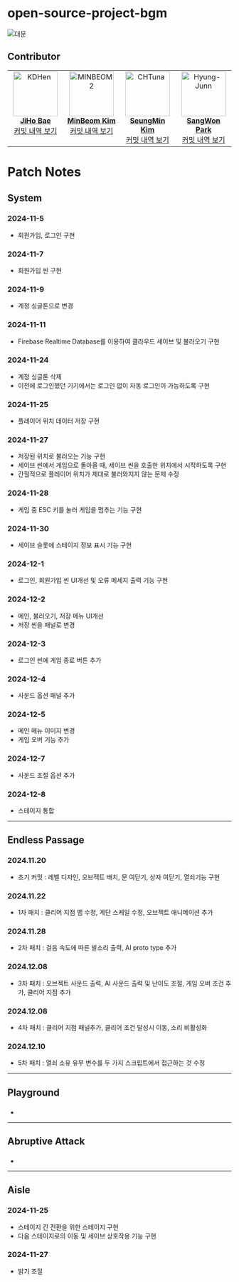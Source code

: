 # open-source-project-bgm

![대문](https://github.com/user-attachments/assets/7dffd24f-abf1-4ad1-b3f2-dbb6c1c0949a)




## Contributor
<table>
  <tbody>
    <tr>
      <td align="center" valign="top" width="25%">
        <a href="https://github.com/Jiho12315">
          <img src="https://avatars.githubusercontent.com/u/144876236?v=4" width="100px;" alt="KDHen"/><br />
          <b style="font-size: 16px;">JiHo Bae</b>
        </a>
        <br />
        <a href="https://github.com/MinBeom2/open-source-project-bgm/commits/main/?author=Jiho12315" title="커밋 내역 보기">커밋 내역 보기</a>
      </td>
      <td align="center" valign="top" width="25%">
        <a href="https://github.com/MinBeom2">
          <img src="https://avatars.githubusercontent.com/u/154870745?s=96&v=4" width="100px;" alt="MINBEOM2"/><br />
          <b style="font-size: 16px;">MinBeom Kim</b>
        </a>
        <br />
        <a href="https://github.com/MinBeom2/open-source-project-bgm/commits/main/?author=MinBeom2" title="커밋 내역 보기">커밋 내역 보기</a>
      </td>
      <td align="center" valign="top" width="25%">
        <a href="https://github.com/GreenAppleSoda">
          <img src="https://avatars.githubusercontent.com/u/151068526?v=4" width="100px;" alt="CHTuna"/><br />
          <b style="font-size: 16px;">SeungMin Kim</b>
        </a>
        <br />
        <a href="https://github.com/MinBeom2/open-source-project-bgm/commits/main/?author=GreenAppleSoda" title="커밋 내역 보기">커밋 내역 보기</a>
      </td>
      <td align="center" valign="top" width="25%">
        <a href="https://github.com/wipheg">
          <img src="https://avatars.githubusercontent.com/u/63744049?v=4" width="100px;" alt="Hyung-Junn"/><br />
          <b style="font-size: 16px;">SangWon Park</b>
        </a>
        <br />
        <a href="https://github.com/MinBeom2/open-source-project-bgm/commits/main/?author=wipheg" title="커밋 내역 보기">커밋 내역 보기</a>
      </td>
    </tr>
  </tbody>
</table>


# Patch Notes

## System
### 2024-11-5
- 회원가입, 로그인 구현 

### 2024-11-7
- 회원가입 씬 구현

### 2024-11-9
- 계정 싱글톤으로 변경

### 2024-11-11
- Firebase Realtime Database를 이용하여 클라우드 세이브 및 불러오기 구현

### 2024-11-24
- 계정 싱글톤 삭제
- 이전에 로그인했던 기기에서는 로그인 없이 자동 로그인이 가능하도록 구현

### 2024-11-25
- 플레이어 위치 데이터 저장 구현

### 2024-11-27
- 저장된 위치로 불러오는 기능 구현
- 세이브 씬에서 게임으로 돌아올 때, 세이브 씬을 호출한 위치에서 시작하도록 구현
- 간헐적으로 플레이어 위치가 제대로 불러와지지 않는 문제 수정

### 2024-11-28
- 게임 중 ESC 키를 눌러 게임을 멈추는 기능 구현

### 2024-11-30
- 세이브 슬롯에 스테이지 정보 표시 기능 구현

### 2024-12-1
- 로그인, 회원가입 씬 UI개선 및 오류 메세지 출력 기능 구현

### 2024-12-2
- 메인, 불러오기, 저장 메뉴 UI개선
- 저장 씬을 패널로 변경

### 2024-12-3
- 로그인 씬에 게임 종료 버튼 추가

### 2024-12-4
- 사운드 옵션 패널 추가
   
### 2024-12-5
- 메인 메뉴 이미지 변경
- 게임 오버 기능 추가

### 2024-12-7
- 사운드 조절 옵션 추가

### 2024-12-8
- 스테이지 통합
  
---

## Endless Passage
### 2024.11.20
- 초기 커밋 : 레벨 디자인, 오브젝트 배치, 문 여닫기, 상자 여닫기, 열쇠기능 구현

### 2024.11.22
- 1차 패치 : 클리어 지점 맵 수정, 계단 스케일 수정, 오브젝트 애니메이션 추가

### 2024.11.28
- 2차 패치 : 걸음 속도에 따른 발소리 출력, AI proto type 추가

### 2024.12.08
- 3차 패치 : 오브젝트 사운드 출력, AI 사운드 출력 및 난이도 조절, 게임 오버 조건 추가, 클리어 지점 추가

### 2024.12.08
- 4차 패치 : 클리어 지점 패널추가, 클리어 조건 달성시 이동, 소리 비활성화

### 2024.12.10
- 5차 패치 : 열쇠 소유 유무 변수를 두 가지 스크립트에서 접근하는 것 수정 

---

## Playground
### 
-

---

## Abruptive Attack
### 
- 

---

## Aisle
### 2024-11-25
- 스테이지 간 전환을 위한 스테이지 구현
- 다음 스테이지로의 이동 및 세이브 상호작용 기능 구현
  
### 2024-11-27
- 밝기 조절
  
